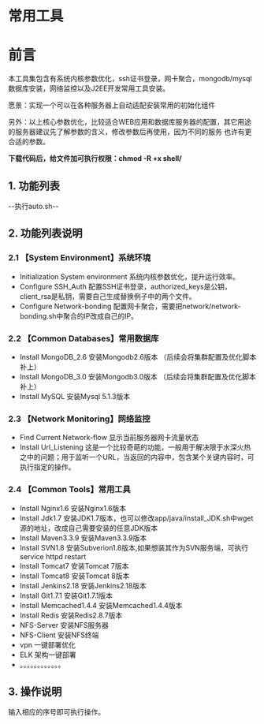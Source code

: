 # 常用工具
# 前言

本工具集包含有系统内核参数优化，ssh证书登录，网卡聚合，mongodb/mysql数据库安装，网络监控以及J2EE开发常用工具安装。

愿景：实现一个可以在各种服务器上自动适配安装常用的初始化组件

另外：以上核心参数优化，比较适合WEB应用和数据库服务器的配置，其它用途的服务器建议先了解参数的含义，修改参数后再使用，因为不同的服务
也许有更合适的参数。

**下载代码后，给文件加可执行权限：chmod -R +x shell/**
## 1. 功能列表
--执行auto.sh--

## 2. 功能列表说明

### 2.1 【System Environment】系统环境
* Initialization System environment   系统内核参数优化，提升运行效率。
* Configure SSH_Auth   配置SSH证书登录，authorized_keys是公钥，client_rsa是私钥，需要自己生成替换例子中的两个文件。
* Configure Network-bonding   配置网卡聚合，需要把network/network-bonding.sh中聚合的IP改成自己的IP。

### 2.2 【Common Databases】常用数据库
* Install MongoDB_2.6   安装Mongodb2.6版本 （后续会将集群配置及优化脚本补上）
* Install MongoDB_3.0   安装Mongodb3.0版本 （后续会将集群配置及优化脚本补上）
* Install MySQL   安装Mysql 5.1.3版本

### 2.3 【Network Monitoring】网络监控
* Find Current Network-flow   显示当前服务器网卡流量状态
* Install Url_Listening   这是一个比较奇葩的功能，一般用于解决限于水深火热之中的问题；用于监听一个URL，当返回的内容中，包含某个关键内容时，可执行指定的操作。
### 2.4 【Common Tools】常用工具

* Install Nginx1.6   安装Nginx1.6版本
* Install Jdk1.7   安装JDK1.7版本，也可以修改app/java/install_JDK.sh中wget源的地址，改成自己需要安装的任意JDK版本
* Install Maven3.3.9   安装Maven3.3.9版本
* Install SVN1.8   安装Subverion1.8版本,如果想装其作为SVN服务端，可执行service httpd restart
* Install Tomcat7   安装Tomcat 7版本
* Install Tomcat8   安装Tomcat 8版本
* Install Jenkins2.18   安装Jenkins2.18版本
* Install Git1.7.1   安装Git1.7.1版本
* Install Memcached1.4.4   安装Memcached1.4.4版本
* Install Redis   安装Redis2.8.7版本
* NFS-Server   安装NFS服务器
* NFS-Client   安装NFS终端
* vpn 一键部署优化
* ELK 架构一键部署
* 。。。。。。。。。。。。
## 3. 操作说明
输入相应的序号即可执行操作。
